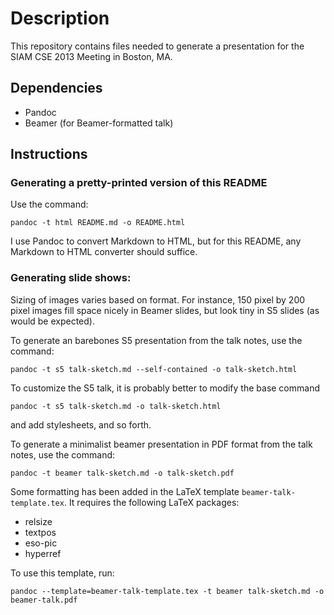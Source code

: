 # Description

This repository contains files needed to generate a presentation for the SIAM CSE 2013 Meeting in Boston, MA.

## Dependencies

- Pandoc
- Beamer (for Beamer-formatted talk)

## Instructions

### Generating a pretty-printed version of this README

Use the command:

    pandoc -t html README.md -o README.html
    
I use Pandoc to convert Markdown to HTML, but for this README, any Markdown to HTML converter should suffice.

### Generating slide shows:

Sizing of images varies based on format. For instance, 150 pixel by 200 pixel images fill space nicely in Beamer slides, but look tiny in S5 slides (as would be expected).

To generate an barebones S5 presentation from the talk notes, use the command:

    pandoc -t s5 talk-sketch.md --self-contained -o talk-sketch.html
    
To customize the S5 talk, it is probably better to modify the base command

    pandoc -t s5 talk-sketch.md -o talk-sketch.html
    
and add stylesheets, and so forth.

To generate a minimalist beamer presentation in PDF format from the talk notes, use the command:

    pandoc -t beamer talk-sketch.md -o talk-sketch.pdf
    
Some formatting has been added in the LaTeX template `beamer-talk-template.tex`. It requires the following LaTeX packages:

- relsize
- textpos
- eso-pic
- hyperref

To use this template, run:

    pandoc --template=beamer-talk-template.tex -t beamer talk-sketch.md -o beamer-talk.pdf


